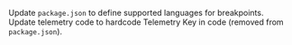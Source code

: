 Update `package.json` to define supported languages for breakpoints.
Update telemetry code to hardcode Telemetry Key in code (removed from `package.json`).
